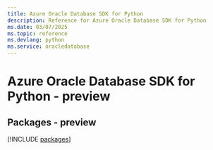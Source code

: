 ```yaml
---
title: Azure Oracle Database SDK for Python
description: Reference for Azure Oracle Database SDK for Python
ms.date: 03/07/2025
ms.topic: reference
ms.devlang: python
ms.service: oracledatabase
---
```

# Azure Oracle Database SDK for Python - preview
## Packages - preview
[!INCLUDE [packages](oracle-database-index.md)]